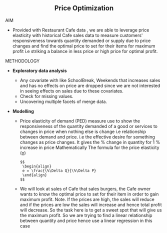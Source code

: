 <h2 align="center"> <b>Price Optimization</b> </h2>

AIM

- Provided with Restaurant Cafe data , we are able to leverage price elasticity with historical Cafe sales data to measure customers' responsiveness towards quantity demanded or supply due to price changes and find the optimal price to set for their items for maximum profit i.e striking a balance in less price or high price for optimal profit.

METHODOLOGY

- <b> Exploratory data analysis </b>

  - Any covariate with like SchoolBreak, Weekends that increases sales and has no effects on price are dropped since we are not interested in seeing effects on sales due to these covariates.
  - Check for missing values.
  - Uncovering multiple facets of merge data.

- <b> Modelling </b>

  - Price elasticity of demand (PED) measure use to show the responsiveness of the quantity demanded of a good or services to changes in price when nothing else is change i.e relationship between demand and price. i.e the effective desire for something changes as price changes. It gives the % change in quantity for 1 % increase in price
    Mathematically The formula for the price elasticity (ǫ)

        $$
         \begin{align}
         e = \frac{\%\Delta Q}{\%\Delta P}
         \end{align}
        $$

  - We will look at sales of Cafe that sales burgers, the Cafe owner wants to know the optimal price to set for their item in order to gain maximum profit. Note. If the prices are high, the sales will reduce and if the prices are low the sales will increase and hence total profit will decrease. So the task here is to get a sweet spot that will give us the maximum profit. So we are trying to find a linear relationship between quantity and price hence use a linear regression in this case

